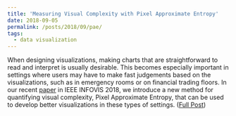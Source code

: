 ```yaml
---
title: 'Measuring Visual Complexity with Pixel Approximate Entropy'
date: 2018-09-05
permalink: /posts/2018/09/pae/
tags:
  - data visualization
---
```


When designing visualizations, making charts that are straightforward to read and interpret is usually desirable. This becomes especially important in settings where users may have to make fast judgements based on the visualizations, such as in emergency rooms or on financial trading floors. In our recent [paper](https://arxiv.org/pdf/1811.03180.pdf) in IEEE INFOVIS 2018, we introduce a new method for quantifying visual complexity, Pixel Approximate Entropy, that can be used to develop better visualizations in these types of settings. ([Full Post](https://medium.com/thewulab/measuring-visual-complexity-with-pixel-approximate-entropy-996d6f5ab3b0))
